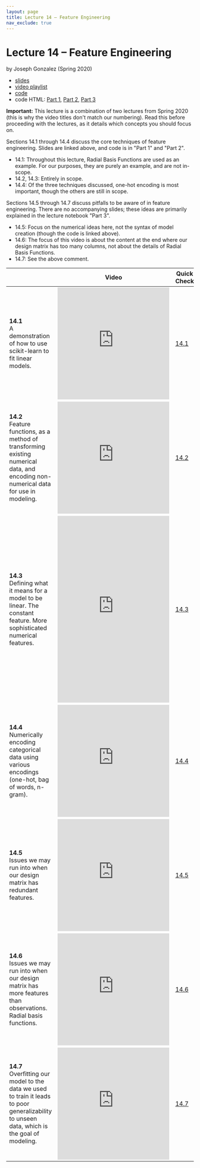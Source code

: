 ```yaml
---
layout: page
title: Lecture 14 – Feature Engineering
nav_exclude: true
---
```


# Lecture 14 – Feature Engineering

by Joseph Gonzalez (Spring 2020)

- [slides](https://docs.google.com/presentation/d/1DhGgVu0iZWtegFDSF_KpkD7zj6GbtpRcUa6ct2bPpKI/edit#slide=id.g8d9052a937_0_136)
- [video playlist](https://www.youtube.com/playlist?list=PLQCcNQgUcDfrgg7XWvKU2cllJOaxa36R1)
- [code](https://data100.datahub.berkeley.edu/hub/user-redirect/git-sync?repo=https://github.com/DS-100/su20&subPath=lecture/lec14/)
- code HTML: [Part 1](../../resources/assets/lectures/lec14/lec14-part1.html), [Part 2](../../resources/assets/lectures/lec14/lec14-part2.html), [Part 3](../../resources/assets/lectures/lec14/lec14-part3.html)

**Important:** This lecture is a combination of two lectures from Spring 2020 (this is why the video titles don't match our numbering). Read this before proceeding with the lectures, as it details which concepts you should focus on.

Sections 14.1 through 14.4 discuss the core techniques of feature engineering. Slides are linked above, and code is in "Part 1" and "Part 2".
- 14.1: Throughout this lecture, Radial Basis Functions are used as an example. For our purposes, they are purely an example, and are not in-scope.
- 14.2, 14.3: Entirely in scope.
- 14.4: Of the three techniques discussed, one-hot encoding is most important, though the others are still in scope.

Sections 14.5 through 14.7 discuss pitfalls to be aware of in feature engineering. There are no accompanying slides; these ideas are primarily explained in the lecture notebook "Part 3".
- 14.5: Focus on the numerical ideas here, not the syntax of model creation (though the code is linked above).
- 14.6: The focus of this video is about the content at the end where our design matrix has too many columns, not about the details of Radial Basis Functions.
- 14.7: See the above comment.


<table>
<colgroup>
<col style="width: 25%" />
<col style="width: 25%" />
<col style="width: 25%" />
</colgroup>
<thead>
<tr class="header">
<th></th>
<th>Video</th>
<th>Quick Check</th>
</tr>
</thead>
<tbody>
<tr>
<td><strong>14.1</strong> <br>A demonstration of how to use scikit-learn to fit linear models.</td>
<td><iframe width="300" height="300" height src="https://youtube.com/embed/lFzRiinHSzU" frameborder="0" allow="accelerometer; autoplay; encrypted-media; gyroscope; picture-in-picture" allowfullscreen></iframe></td>
<td><a href="https://docs.google.com/forms/d/e/1FAIpQLScKoxVcZBawfS7huMrIfguFDihAa8GOs6dFzjPMVFRHEbKtbA/viewform" target="\_blank">14.1</a></td>
</tr>
<tr>
<td><strong>14.2</strong> <br>Feature functions, as a method of transforming existing numerical data, and encoding non-numerical data for use in modeling.</td>
<td><iframe width="300" height="300" height src="https://youtube.com/embed/ET44iB169no" frameborder="0" allow="accelerometer; autoplay; encrypted-media; gyroscope; picture-in-picture" allowfullscreen></iframe></td>
<td><a href="https://docs.google.com/forms/d/e/1FAIpQLScdIJF200dACeKi47uCOdtXpx9ZV8BawB03QHmVDwCUpHXcRw/viewform" target="\_blank">14.2</a></td>
</tr>
<tr>
<td><strong>14.3</strong> <br>Defining what it means for a model to be linear. The constant feature. More sophisticated numerical features.</td>
<td><iframe width="300" height="500" height src="https://youtube.com/embed/moL6aeW94Ps" frameborder="0" allow="accelerometer; autoplay; encrypted-media; gyroscope; picture-in-picture" allowfullscreen></iframe></td>
<td><a href="https://docs.google.com/forms/d/e/1FAIpQLSeKjj41pgvhV9lYJqQPf-_6P5oi5j1OU5CtWHnUQYWIdKUZuw/viewform" target="\_blank">14.3</a></td>
</tr>
<tr>
<td><strong>14.4</strong> <br>Numerically encoding categorical data using various encodings (one-hot, bag of words, n-gram).</td>
<td><iframe width="300" height="300" height src="https://youtube.com/embed/y6mxtlWYo54" frameborder="0" allow="accelerometer; autoplay; encrypted-media; gyroscope; picture-in-picture" allowfullscreen></iframe></td>
<td><a href="https://docs.google.com/forms/d/e/1FAIpQLSf72ZwGrseAT1C47zyO93HfgJUjCKGtMcgfHBdyMm87Hmnpig/viewform" target="\_blank">14.4</a></td>
</tr>
<tr>
<td><strong>14.5</strong> <br>Issues we may run into when our design matrix has redundant features.</td>
<td><iframe width="300" height="300" height src="https://youtube.com/embed/M11bB0Yd2is" frameborder="0" allow="accelerometer; autoplay; encrypted-media; gyroscope; picture-in-picture" allowfullscreen></iframe></td>
<td><a href="https://docs.google.com/forms/d/e/1FAIpQLSe9A87MKY7IPQ1Se4U9T3j2J1XMWO3eVDfZqEStZm9D7v0Uww/viewform" target="\_blank">14.5</a></td>
</tr>
<tr>
<td><strong>14.6</strong> <br>Issues we may run into when our design matrix has more features than observations. Radial basis functions.</td>
<td><iframe width="300" height="300" height src="https://youtube.com/embed/iwbqbPg740I" frameborder="0" allow="accelerometer; autoplay; encrypted-media; gyroscope; picture-in-picture" allowfullscreen></iframe></td>
<td><a href="https://docs.google.com/forms/d/e/1FAIpQLSdsXmKzKcZOqR5ezNf-5wb8My53BvSME7fhTw4hNqmc4Kjr3Q/viewform" target="\_blank">14.6</a></td>
</tr>
<td><strong>14.7</strong> <br>Overfitting our model to the data we used to train it leads to poor generalizability to unseen data, which is the goal of modeling.</td>
<td><iframe width="300" height="300" height src="https://youtube.com/embed/b6l9eVGERxY" frameborder="0" allow="accelerometer; autoplay; encrypted-media; gyroscope; picture-in-picture" allowfullscreen></iframe></td>
<td><a href="https://docs.google.com/forms/d/e/1FAIpQLScNQA-sJ8DIjiTagysbF_OCLts86pcdIz2TRRDGR4bPRSCLUw/viewform" target="\_blank">14.7</a></td>
